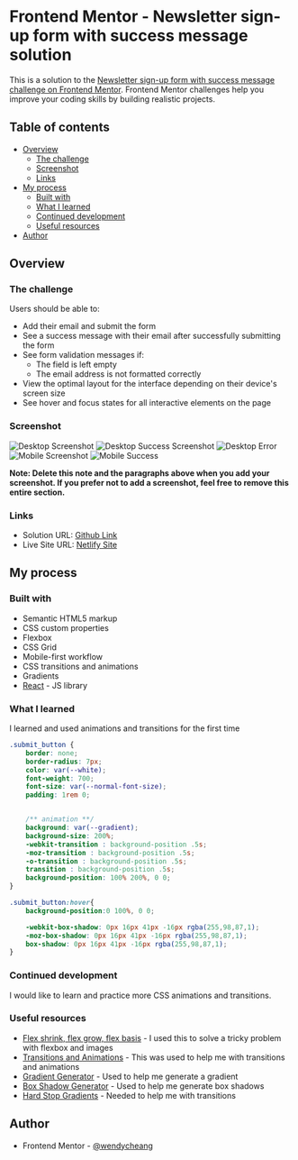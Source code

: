 # Frontend Mentor - Newsletter sign-up form with success message solution

This is a solution to the [Newsletter sign-up form with success message challenge on Frontend Mentor](https://www.frontendmentor.io/challenges/newsletter-signup-form-with-success-message-3FC1AZbNrv). Frontend Mentor challenges help you improve your coding skills by building realistic projects. 

## Table of contents

- [Overview](#overview)
  - [The challenge](#the-challenge)
  - [Screenshot](#screenshot)
  - [Links](#links)
- [My process](#my-process)
  - [Built with](#built-with)
  - [What I learned](#what-i-learned)
  - [Continued development](#continued-development)
  - [Useful resources](#useful-resources)
- [Author](#author)

## Overview

### The challenge

Users should be able to:

- Add their email and submit the form
- See a success message with their email after successfully submitting the form
- See form validation messages if:
  - The field is left empty
  - The email address is not formatted correctly
- View the optimal layout for the interface depending on their device's screen size
- See hover and focus states for all interactive elements on the page

### Screenshot

![Desktop Screenshot](./public/screenshots/desktop.png)
![Desktop Success Screenshot](./public/screenshots/desktop-success.png)
![Desktop Error](./public/screenshots/desktop-error.png)
![Mobile Screenshot](./public/screenshots/mobile.png)
![Mobile Success](./public/screenshots/mobile-success.png)

**Note: Delete this note and the paragraphs above when you add your screenshot. If you prefer not to add a screenshot, feel free to remove this entire section.**

### Links

- Solution URL: [Github Link](https://github.com/wendycheang/newsletter-sign-up-with-success-message)
- Live Site URL: [Netlify Site](https://neon-peony-ccb540.netlify.app/)

## My process

### Built with

- Semantic HTML5 markup
- CSS custom properties
- Flexbox
- CSS Grid
- Mobile-first workflow
- CSS transitions and animations
- Gradients
- [React](https://reactjs.org/) - JS library

### What I learned

I learned and used animations and transitions for the first time

```css
.submit_button {
    border: none;
    border-radius: 7px;
    color: var(--white);
    font-weight: 700;
    font-size: var(--normal-font-size);
    padding: 1rem 0;


    /** animation **/
    background: var(--gradient);
    background-size: 200%;
    -webkit-transition : background-position .5s;
    -moz-transition : background-position .5s;
    -o-transition : background-position .5s;
    transition : background-position .5s;
    background-position: 100% 200%, 0 0;
}

.submit_button:hover{ 
    background-position:0 100%, 0 0;

    -webkit-box-shadow: 0px 16px 41px -16px rgba(255,98,87,1);
    -moz-box-shadow: 0px 16px 41px -16px rgba(255,98,87,1);
    box-shadow: 0px 16px 41px -16px rgba(255,98,87,1);
}
```

### Continued development

I would like to learn and practice more CSS animations and transitions. 

### Useful resources

- [Flex shrink, flex grow, flex basis](https://developer.mozilla.org/en-US/docs/Web/CSS/CSS_flexible_box_layout/Controlling_ratios_of_flex_items_along_the_main_axis) - I used this to solve a tricky problem with flexbox and images
- [Transitions and Animations](https://css-tricks.com/almanac/properties/t/transition/) - This was used to help me with transitions and animations
- [Gradient Generator](https://cssgradient.io/) - Used to help me generate a gradient
- [Box Shadow Generator](https://www.cssmatic.com/box-shadow) - Used to help me generate box shadows
- [Hard Stop Gradients](https://css-tricks.com/books/greatest-css-tricks/hard-stop-gradients/) - Needed to help me with transitions

## Author

- Frontend Mentor - [@wendycheang](https://www.frontendmentor.io/profile/wendycheang)
